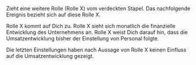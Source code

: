 Zieht eine weitere Rolle (Rolle X) vom verdeckten Stapel. Das nachfolgende Ereignis bezieht sich auf diese Rolle X.

Rolle X kommt auf Dich zu. Rolle X sieht sich monatlich die finanzielle Entwicklung des Unternehmens an. Rolle X weist Dich darauf hin, dass die Umsatzentwicklung bisher der Einstellung von Personal folgte.

Die letzten Einstellungen haben nach Aussage von Rolle X keinen Einfluss auf die Umsatzentwicklung gezeigt.


